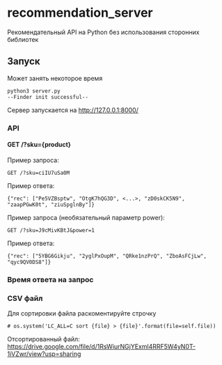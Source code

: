 # recommendation_server
Рекомендательный API на Python без использования сторонних библиотек
## Запуск
Может занять некоторое время
```
python3 server.py
--Finder init successful--
```
Сервер запускается на http://127.0.0.1:8000/  
### API
#### GET /?sku={product}
Пример запроса:
```
GET /?sku=ciIU7uSa0M
```
Пример ответа:
```
{"rec": ["Pe5VZBsptw", "OtgK7hQG3D", <...>, "zD0skCK5N9", "zaapPGwK0t", "ziuSpglnBy"]}
```
Пример запроса (необязательный параметр power):
```
GET /?sku=J9cMivKBtJ&power=1
```
Пример ответа:
```
{"rec": ["5YBG6Gikju", "2yglPxOupM", "QRke1nzPrQ", "ZboAsFCjLw", "qyc9QV0DS8"]}
```
### Время ответа на запрос
### CSV файл
Для сортировки файла раскоментируйте строчку
```
# os.system('LC_ALL=C sort {file} > {file}'.format(file=self.file))
```
Отсортированный файл: https://drive.google.com/file/d/1RsWiurNGjYExml4RRF5W4yN0T-1iVZwr/view?usp=sharing
